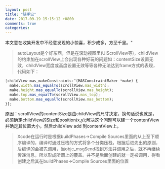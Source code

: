 ```yaml
---
layout: post
title: "随手记"
date: 2017-09-19 15:15:12 +0800
comments: true
categories: 
---
```


本文意在收集开发中不经意发现的小惊喜，积少成多，方至千里。<!--more-->"

>autoLayout是个好东西，但是在滚动视图里(UIScrollView等)，childView的约束加在scrollView上会出现各种好玩的问题如：contentSize设置无效，childView宽度或高度设置无效等等各种无法达到frame方式的表现，代码如下：
```javascript
[childView mas_makeConstraints:^(MASConstraintMaker *make) {
  make.width.mas_equalTo(scrollView.mas_width);
  make.height.mas_equalTo(scrollView.mas_height);
  make.top.mas_equalTo(scrollView.mas_top);
  make.bottom.mas_equalTo(scrollView.mas_bottom);
}];
```
原因：scrollView的contentSize是由childView的尺寸决定，换句话说也就是，必须确定childView的Size和position(x,y);解决这个问题可以建一个contentView并确定其位置大小，然后childView add 到contentView上。

>Xcode在运行时是根据buildPhases->Compile Sources里面的从上至下顺序编译的，编译时通过压栈的方式将多个分类压栈，根据后进先出的原则，后编译的会被先调用，当objc_msgSend找到方法并调用之后，就不再继续传递消息，所以形成所谓上的覆盖。并不是后面创建的就一定被调用，得看创建之后其在buildPhases->Compile Sources里面的位置

